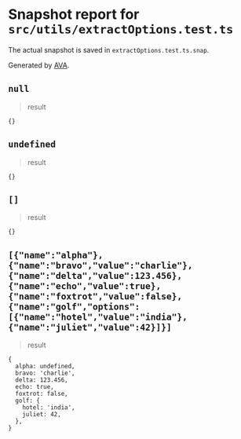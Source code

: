 # Snapshot report for `src/utils/extractOptions.test.ts`

The actual snapshot is saved in `extractOptions.test.ts.snap`.

Generated by [AVA](https://avajs.dev).

## `null`

> result

    {}

## `undefined`

> result

    {}

## `[]`

> result

    {}

## `[{"name":"alpha"},{"name":"bravo","value":"charlie"},{"name":"delta","value":123.456},{"name":"echo","value":true},{"name":"foxtrot","value":false},{"name":"golf","options":[{"name":"hotel","value":"india"},{"name":"juliet","value":42}]}]`

> result

    {
      alpha: undefined,
      bravo: 'charlie',
      delta: 123.456,
      echo: true,
      foxtrot: false,
      golf: {
        hotel: 'india',
        juliet: 42,
      },
    }
